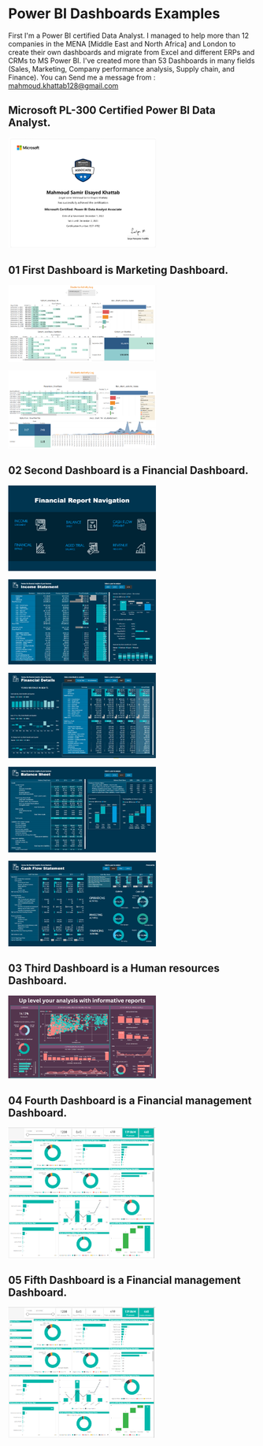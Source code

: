 # Power BI Dashboards Examples

First I'm a Power BI certified Data Analyst. I managed to help more than 12 companies in the MENA [Middle East and North Africa] and London to create their own dashboards and migrate from Excel and different ERPs and CRMs to MS Power BI. I've created more than 53 Dashboards in many fields (Sales, Marketing, Company performance analysis, Supply chain, and Finance).
You can Send me a message from : mahmoud.khattab128@gmail.com

## Microsoft PL-300 Certified Power BI Data Analyst.
<img
  src="Certifications - mahmoudsamirelsayedkhattab-7302 _ Microsoft Learn-1.jpg"
  alt="PL300 Certificate"
  title="PL300 Certificate"
  style="display: inline-block; margin: 0 auto; max-width: 300px">


## 01 First Dashboard is Marketing Dashboard.
<img
  src="Noon_Academy\noon1.png"
  alt="Noon_Academy Dashboard"
  title="Noon_Academy Dashboard"
  style="display: inline-block; margin: 0 auto; max-width: 300px">

<img
  src="Noon_Academy\noon2.png"
  alt="Noon_Academy Dashboard"
  title="Noon_Academy Dashboard"
  style="display: inline-block; margin: 0 auto; max-width: 300px">

## 02 Second Dashboard is a Financial Dashboard.

<img
  src="Financial Dashboard\1.png"
  alt="Financial Statement Dashboard"
  title="Financial Statement Dashboard"
  style="display: inline-block; margin: 0 auto; max-width: 300px">


<img
  src="Financial Dashboard\2.png"
  alt="Financial Statement Dashboard"
  title="Financial Statement Dashboard"
  style="display: inline-block; margin: 0 auto; max-width: 300px">

<img
  src="Financial Dashboard\3.png"
  alt="Financial Statement Dashboard"
  title="Financial Statement Dashboard"
  style="display: inline-block; margin: 0 auto; max-width: 300px">

<img
  src="Financial Dashboard\4.png"
  alt="Financial Statement Dashboard"
  title="Financial Statement Dashboard"
  style="display: inline-block; margin: 0 auto; max-width: 300px">  

<img
  src="Financial Dashboard\5.png"
  alt="Corona Virus Dashboard"
  title="Corona Virus Dashboard"
  style="display: inline-block; margin: 0 auto; max-width: 300px">  

## 03 Third Dashboard is a Human resources Dashboard.

<img
  src="Human resources\3.png"
  alt="Human resources Dashboard"
  title="Human resources Dashboard"
  style="display: inline-block; margin: 0 auto; max-width: 300px">

## 04 Fourth Dashboard is a Financial management Dashboard.

<img
  src="Financial\3.png"
  alt="Human resources Dashboard"
  title="Human resources Dashboard"
  style="display: inline-block; margin: 0 auto; max-width: 300px">


## 05 Fifth Dashboard is a Financial management Dashboard.

<img
  src="Financial\3.png"
  alt="Human resources Dashboard"
  title="Human resources Dashboard"
  style="display: inline-block; margin: 0 auto; max-width: 300px">